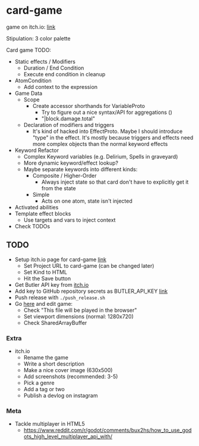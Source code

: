 # card-game

game on itch.io: [link](https://thewarlock.itch.io/card-game)

Stipulation: 3 color palette

Card game TODO:

- Static effects / Modifiers
  - Duration / End Condition
  - Execute end condition in cleanup
- AtomCondition
  - Add context to the expression
- Game Data
  - Scope
    - Create accessor shorthands for VariableProto
      - Try to figure out a nice syntax/API for aggregations ()
      - "|block.damage.total"
  - Declaration of modifiers and triggers
    - It's kind of hacked into EffectProto. Maybe I should introduce "type" in the effect. It's mostly because triggers and effects need more complex objects than the normal keyword effects
- Keyword Refactor
  - Complex Keyword variables (e.g. Delirium, Spells in graveyard)
  - More dynamic keyword/effect lookup?
  - Maybe separate keywords into different kinds:
    - Composite / Higher-Order
      - Always inject state so that card don't have to explicitly get it from the state
    - Simple
      - Acts on one atom, state isn't injected
- Activated abilities
- Template effect blocks
  - Use targets and vars to inject context
- Check TODOs

## TODO

- Setup itch.io page for card-game [link](https://itch.io/game/new)
  - Set Project URL to card-game (can be changed later)
  - Set Kind to HTML
  - Hit the Save button
- Get Butler API key from [itch.io](https://itch.io/user/settings/api-keys)
- Add key to GitHub repository secrets as BUTLER_API_KEY [link](https://github.com/bjornarprytz/card-game/settings/secrets/actions)
- Push release with `./push_release.sh`
- Go [here](https://itch.io/game/new) and edit game:
  - Check "This file will be played in the browser"
  - Set viewport dimensions (normal: 1280x720)
  - Check SharedArrayBuffer

### Extra

- itch.io
  - Rename the game
  - Write a short description
  - Make a nice cover image (630x500)
  - Add screenshots (recommended: 3-5)
  - Pick a genre
  - Add a tag or two
  - Publish a devlog on instagram

### Meta

- Tackle multiplayer in HTML5
  - https://www.reddit.com/r/godot/comments/bux2hs/how_to_use_godots_high_level_multiplayer_api_with/
